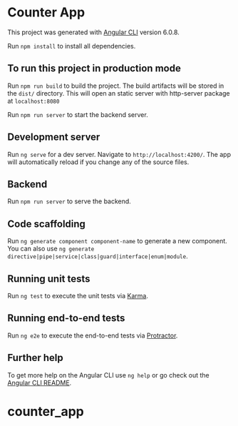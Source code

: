 # Counter App

This project was generated with [Angular CLI](https://github.com/angular/angular-cli) version 6.0.8.

Run `npm install` to install all dependencies.

## To run this project in production mode

Run `npm run build` to build the project. The build artifacts will be stored in the `dist/` directory. This will open an static server with http-server package at `localhost:8080`

Run `npm run server` to start the backend server.

## Development server

Run `ng serve` for a dev server. Navigate to `http://localhost:4200/`. The app will automatically reload if you change any of the source files.

## Backend

Run `npm run server` to serve the backend.

## Code scaffolding

Run `ng generate component component-name` to generate a new component. You can also use `ng generate directive|pipe|service|class|guard|interface|enum|module`.

## Running unit tests

Run `ng test` to execute the unit tests via [Karma](https://karma-runner.github.io).

## Running end-to-end tests

Run `ng e2e` to execute the end-to-end tests via [Protractor](http://www.protractortest.org/).

## Further help

To get more help on the Angular CLI use `ng help` or go check out the [Angular CLI README](https://github.com/angular/angular-cli/blob/master/README.md).
# counter_app
